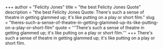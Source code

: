 +++
author = "Felicity Jones"
title = "the best Felicity Jones Quote"
description = "the best Felicity Jones Quote: There's such a sense of theatre in getting glammed up; it's like putting on a play or short film."
slug = "theres-such-a-sense-of-theatre-in-getting-glammed-up-its-like-putting-on-a-play-or-short-film"
quote = '''There's such a sense of theatre in getting glammed up; it's like putting on a play or short film.'''
+++
There's such a sense of theatre in getting glammed up; it's like putting on a play or short film.
